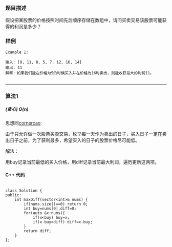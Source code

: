 ### 题目描述

假设把某股票的价格按照时间先后顺序存储在数组中，请问买卖交易该股票可能获得的利润是多少？



### 样例

```
Example 1:

输入: [9, 11, 8, 5, 7, 12, 16, 14]
输出: 11
解释：如果我们能在价格为5的时候买入并在价格为16时卖出，则能收获最大的利润11。


```


----------

### 算法1
##### (贪心) $O(n)$

思想同[cornercao](https://www.acwing.com/solution/AcWing/content/792/):

由于只允许做一次股票买卖交易，枚举每一天作为卖出的日子，买入日子一定在卖出日子之前，为了获利最多，希望买入的日子的股票价格尽可能低。

解法：

用buy记录当前最低的买入价格，用diff记录当前最大利润，遍历更新这两项。




#### C++ 代码
```

class Solution {
public:
    int maxDiff(vector<int>& nums) {
        if(nums.size()==0) return 0;
        int buy=nums[0],diff=0;
        for(auto &x:nums){
            if(x<buy) buy=x;
            if(x-buy>diff) diff=x-buy;
        }
        return diff;
    }
};



```


